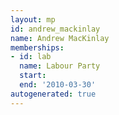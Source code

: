 ```yaml
---
layout: mp
id: andrew_mackinlay
name: Andrew MacKinlay
memberships:
- id: lab
  name: Labour Party
  start: 
  end: '2010-03-30'
autogenerated: true
---
```

